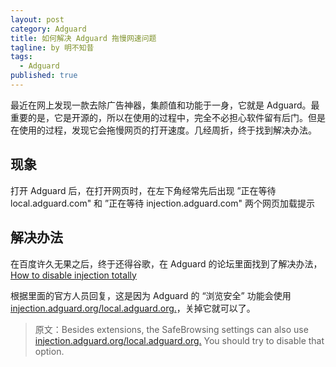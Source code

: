 ```yaml
---
layout: post
category: Adguard
title: 如何解决 Adguard 拖慢网速问题
tagline: by 明不知昔
tags: 
  - Adguard
published: true
---
```


最近在网上发现一款去除广告神器，集颜值和功能于一身，它就是 Adguard。最重要的是，它是开源的，所以在使用的过程中，完全不必担心软件留有后门。但是在使用的过程，发现它会拖慢网页的打开速度。几经周折，终于找到解决办法。

<!--more-->

## 现象

打开 Adguard 后，在打开网页时，在左下角经常先后出现 ”正在等待 local.adguard.com" 和 ”正在等待 injection.adguard.com" 两个网页加载提示

## 解决办法

在百度许久无果之后，终于还得谷歌，在 Adguard 的论坛里面找到了解决办法，[How to disable injection totally](https://forum.adguard.com/index.php?threads/how-to-disable-injection-totally.38047/#post-196694)

根据里面的官方人员回复，这是因为 Adguard 的 “浏览安全” 功能会使用  [injection.adguard.org/local.adguard.org.](https://adguardteam.github.io/AnonymousRedirect/redirect.html?url=https%3A%2F%2Fuploads.adguard.com%2FChinask11cmf0.png)，关掉它就可以了。

> 原文：Besides extensions, the SafeBrowsing settings can also use [injection.adguard.org/local.adguard.org.](https://adguardteam.github.io/AnonymousRedirect/redirect.html?url=https%3A%2F%2Fuploads.adguard.com%2FChinask11cmf0.png)
> You should try to disable that option.


